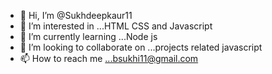 - 👋 Hi, I’m @Sukhdeepkaur11
- 👀 I’m interested in ...HTML CSS and Javascript
- 🌱 I’m currently learning ...Node js
- 💞️ I’m looking to collaborate on ...projects related javascript
- 📫 How to reach me ...bsukhi11@gmail.com

<!---
Sukhdeepkaur11/Sukhdeepkaur11 is a ✨ special ✨ repository because its `README.md` (this file) appears on your GitHub profile.
You can click the Preview link to take a look at your changes.
--->
